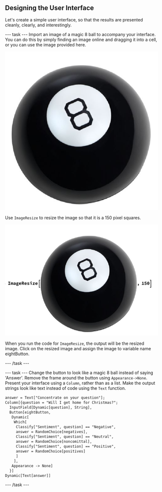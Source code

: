 ## Designing the User Interface

Let's create a simple user interface, so that the results are presented cleanly, clearly, and interestingly.

--- task ---
Import an image of a magic 8 ball to accompany your interface. You can do this by simply finding an image online and dragging it into a cell, or you can use the image provided here.


![Magic 8 Ball](images/8Ball.png)


Use `ImageResize` to resize the image so that it is a 150 pixel squares.

![Resize your image](images/ImageResize.png)

When you run the code for `ImageResize`, the output will be the resized image. Click on the resized image and assign the image to variable name eightButton.

--- /task ---
 
--- task ---
Change the button to look like a magic 8 ball instead of saying 'Answer'.
Remove the frame around the button using `Appearance->None`.
Present your interface using a `Column`, rather than as a list.
Make the output strings look like text instead of code using the `Text` function.

```
answer = Text["Concentrate on your question"];
Column[{question = "Will I get home for Christmas?";
  InputField[Dynamic[question], String], 
  Button[eightButton,
   Dynamic[
    Which[
     Classify["Sentiment", question] == "Negative", 
     answer = RandomChoice[negatives],
     Classify["Sentiment", question] == "Neutral", 
     answer = RandomChoice[noncomittal], 
     Classify["Sentiment", question] == "Positive", 
     answer = RandomChoice[positives]
     ]
    ],
   Appearance -> None]
  }]
Dynamic[Text[answer]]
```

 --- /task ---
